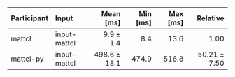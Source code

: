 | Participant | Input | Mean [ms] | Min [ms] | Max [ms] | Relative |
|:---|:---|---:|---:|---:|---:|
| mattcl | input-mattcl | 9.9 ± 1.4 | 8.4 | 13.6 | 1.00 |
| mattcl-py | input-mattcl | 498.6 ± 18.1 | 474.9 | 516.8 | 50.21 ± 7.50 |

